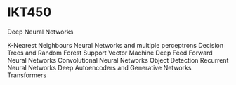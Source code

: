 # IKT450
Deep Neural Networks

K-Nearest Neighbours
Neural Networks and multiple perceptrons
Decision Trees and Random Forest
Support Vector Machine
Deep Feed Forward Neural Networks
Convolutional Neural Networks
Object Detection
Recurrent Neural Networks
Deep Autoencoders and Generative Networks
Transformers
